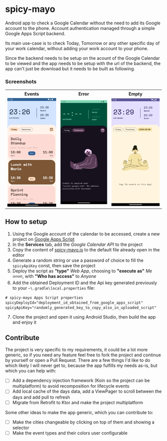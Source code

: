 # spicy-mayo

Android app to check a Google Calendar without the need to add its Google account to the phone.
Account authentication managed through a simple Google Apps Script backend.

Its main use-case is to check Today, Tomorrow or any other specific day of your work calendar, without adding your work account to your phone.

Since the backend needs to be setup on the acount of the Google Calendar to be viewed and the app needs to be setup with the url of the backend, the app can't just be download but it needs to be built as following.

### Screenshots

 <table>
  <tr>
    <th>Events</th>
    <th>Error</th>
    <th>Empty</th>
  </tr>
  <tr>
    <td><img src="docs/screenshot-1.png" width="270px"/></td>
    <td><img src="docs/screenshot-2.png" width="270px"/></td>
    <td><img src="docs/screenshot-3.png" width="270px"/></td>
  </tr>
</table> 

## How to setup

1. Using the Google account of the calendar to be accessed, create a new project on [Google Apps Script](https://script.google.com/home)
2. In the **Services** tab, add the <i>Google Calendar API</i> to the project
3. Copy the content of [spicy-mayo.js](spicy-mayo.js) to the default file already open in the editor
4. Generate a random string or use a password of choice to fill the `spicyApiKey` const, then save the project
5. Deploy the script as **"type"** <i>Web App</i>, choosing to **"execute as"** <i>Me <sub><sup>(email)</sup></sub></i>, with **"Who has access"** to <i>Anyone</i>
6. Add the obtained Deployment ID and the Api key generated previously to your `~\.gradle\local.properties` file:

  ```properties
  # spicy-mayo Apps Script properties
  spicyDeployId="deployment_id_obtained_from_google_apps_script"
  spicyApiKey="randomly_generated_key_to_copy_also_in_uploaded_script"
  ```
7. Clone the project and open it using Android Studio, then build the app and enjoy it

## Contribute

The project is very specific to my requirements, it could be a lot more generic, so if you need any feature feel free to fork the project and continue by yourself or open a Pull Request. There are a few things I'd like to do which likely I will never get to, because the app fulfills my needs as-is, but which you can help with:

* [ ] Add a dependency injection framework (Koin so the project can be multiplatform) to avoid recomposition for lifecycle events
* [ ] Add local cache of the days data, add a ViewPager to scroll between the days and add pull to refresh
* [ ] Migrate from Retrofit to Ktor and make the project multiplatform

Some other ideas to make the app generic, which you can contribute to:

* [ ] Make the cities changeable by clicking on top of them and showing a selector
* [ ] Make the event types and their colors user configurable
